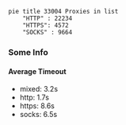 
```mermaid
pie title 33004 Proxies in list
    "HTTP" : 22234
    "HTTPS": 4572
    "SOCKS" : 9664
```

### Some Info
#### Average Timeout

- mixed: 3.2s
- http: 1.7s
- https: 8.6s
- socks: 6.5s